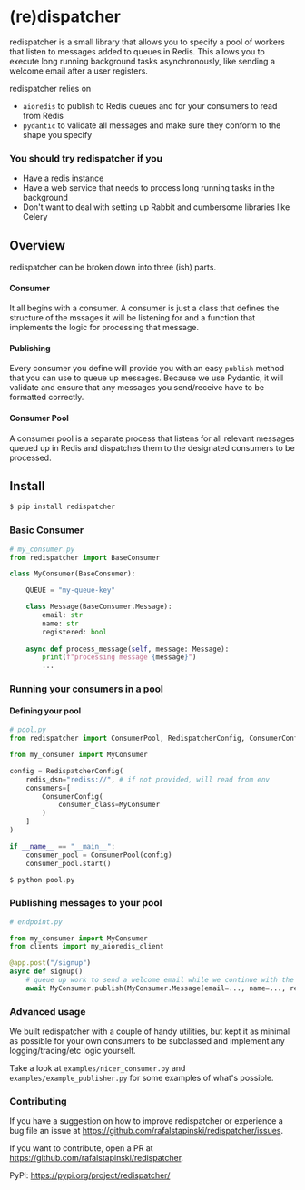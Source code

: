 # (re)dispatcher

redispatcher is a small library that allows you to specify a pool of workers that listen to messages added to queues in Redis. This allows you to execute long running background tasks asynchronously, like sending a welcome email after a user registers.

redispatcher relies on
* `aioredis` to publish to Redis queues and for your consumers to read from Redis
* `pydantic` to validate all messages and make sure they conform to the shape you specify

### You should try redispatcher if you
* Have a redis instance
* Have a web service that needs to process long running tasks in the background
* Don't want to deal with setting up Rabbit and cumbersome libraries like Celery


## Overview

redispatcher can be broken down into three (ish) parts.

#### Consumer
It all begins with a consumer. A consumer is just a class that defines the structure of the mssages it will be listening for and a function that implements the logic for processing that message.

#### Publishing
Every consumer you define will provide you with an easy `publish` method that you can use to queue up messages. Because we use Pydantic, it will validate and ensure that any messages you send/receive have to be formatted correctly. 

#### Consumer Pool
A consumer pool is a separate process that listens for all relevant messages queued up in Redis and dispatches them to the designated consumers to be processed.


## Install
```bash
$ pip install redispatcher
```

### Basic Consumer
```python
# my_consumer.py
from redispatcher import BaseConsumer

class MyConsumer(BaseConsumer):

    QUEUE = "my-queue-key"

    class Message(BaseConsumer.Message):
        email: str
        name: str
        registered: bool
    
    async def process_message(self, message: Message):
        print(f"processing message {message}")
        ...

```

### Running your consumers in a pool

#### Defining your pool
```python
# pool.py
from redispatcher import ConsumerPool, RedispatcherConfig, ConsumerConfig

from my_consumer import MyConsumer

config = RedispatcherConfig(
    redis_dsn="rediss://", # if not provided, will read from env
    consumers=[
        ConsumerConfig(
            consumer_class=MyConsumer
        )
    ]
)

if __name__ == "__main__":
    consumer_pool = ConsumerPool(config)
    consumer_pool.start() 
```

```bash
$ python pool.py
```

### Publishing messages to your pool
```python
# endpoint.py

from my_consumer import MyConsumer
from clients import my_aioredis_client

@app.post("/signup")
async def signup()
    # queue up work to send a welcome email while we continue with the rest of our endpoint logic
    await MyConsumer.publish(MyConsumer.Message(email=..., name=..., registered=True), my_aioredis_client)
```


### Advanced usage

We built redispatcher with a couple of handy utilities, but kept it as minimal as possible for your own consumers to be subclassed and implement any logging/tracing/etc logic yourself. 

Take a look at `examples/nicer_consumer.py` and `examples/example_publisher.py` for some examples of what's possible.


### Contributing

If you have a suggestion on how to improve redispatcher or experience a bug file an issue at <https://github.com/rafalstapinski/redispatcher/issues>.

If you want to contribute, open a PR at <https://github.com/rafalstapinski/redispatcher>.

PyPi: <https://pypi.org/project/redispatcher/>
